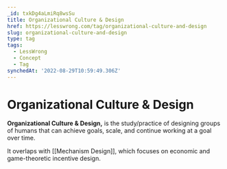 ```yaml
---
_id: txkDg4aLmiRq8wsSu
title: Organizational Culture & Design
href: https://lesswrong.com/tag/organizational-culture-and-design
slug: organizational-culture-and-design
type: tag
tags:
  - LessWrong
  - Concept
  - Tag
synchedAt: '2022-08-29T10:59:49.306Z'
---
```


# Organizational Culture & Design

**Organizational Culture & Design,** is the study/practice of designing groups of humans that can achieve goals, scale, and continue working at a goal over time.

It overlaps with [[Mechanism Design]], which focuses on economic and game-theoretic incentive design.
